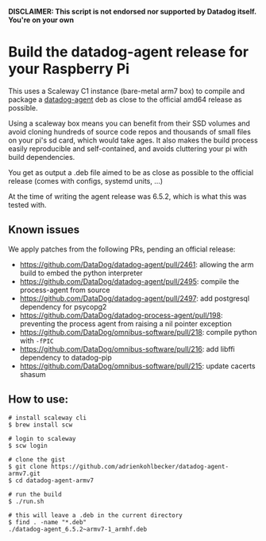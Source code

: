**DISCLAIMER: This script is not endorsed nor supported by Datadog itself. You're on your own**

# Build the datadog-agent release for your Raspberry Pi

This uses a Scaleway C1 instance (bare-metal arm7 box) to compile and package a [datadog-agent](https://github.com/DataDog/datadog-agent) deb as close to the official amd64 release as possible.

Using a scaleway box means you can benefit from their SSD volumes and avoid cloning hundreds of source code repos and thousands of small files on your pi's sd card, which would take ages. It also makes the build process easily reproducible and self-contained, and avoids cluttering your pi with build dependencies.

You get as output a .deb file aimed to be as close as possible to the official release (comes with configs, systemd units, ...)

At the time of writing the agent release was 6.5.2, which is what this was tested with.

## Known issues

We apply patches from the following PRs, pending an official release:
- https://github.com/DataDog/datadog-agent/pull/2461: allowing the arm build to embed the python interpreter
- https://github.com/DataDog/datadog-agent/pull/2495: compile the process-agent from source
- https://github.com/DataDog/datadog-agent/pull/2497: add postgresql dependency for psycopg2
- https://github.com/DataDog/datadog-process-agent/pull/198: preventing the process agent from raising a nil pointer exception
- https://github.com/DataDog/omnibus-software/pull/218: compile python with `-fPIC`
- https://github.com/DataDog/omnibus-software/pull/216: add libffi dependency to datadog-pip
- https://github.com/DataDog/omnibus-software/pull/215: update cacerts shasum

## How to use:

```shell
# install scaleway cli
$ brew install scw

# login to scaleway
$ scw login

# clone the gist
$ git clone https://github.com/adrienkohlbecker/datadog-agent-armv7.git
$ cd datadog-agent-armv7

# run the build
$ ./run.sh

# this will leave a .deb in the current directory
$ find . -name "*.deb"
./datadog-agent_6.5.2~armv7-1_armhf.deb
```
